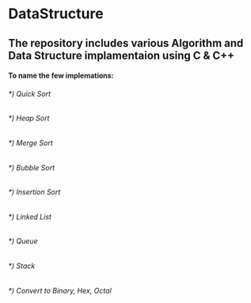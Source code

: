 # DataStructure
## The repository includes various Algorithm and Data Structure implamentaion using C & C++
#### To name the few implemations:
###### *) Quick Sort
###### *) Heap Sort
###### *) Merge Sort
###### *) Bubble Sort
###### *) Insertion Sort
###### *) Linked List
###### *) Queue
###### *) Stack
###### *) Convert to Binary, Hex, Octal
